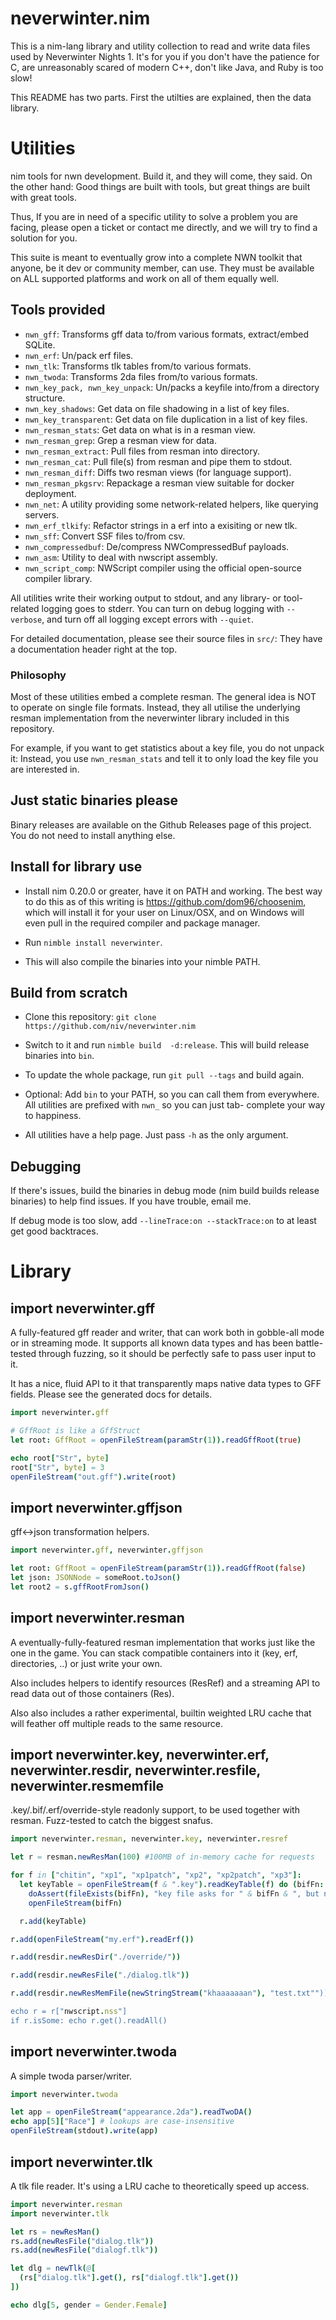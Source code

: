 # neverwinter.nim

This is a nim-lang library and utility collection to read and write data files used
by Neverwinter Nights 1.  It's for you if you don't have the patience for C, are
unreasonably scared of modern C++, don't like Java, and Ruby is too slow!

This README has two parts. First the utilties are explained, then the data library.

# Utilities

nim tools for nwn development.  Build it, and they will come, they said.
On the other hand:  Good things are built with tools, but great things are built
with great tools.

Thus, If you are in need of a specific utility to solve a problem you are facing,
please open a ticket or contact me directly, and we will try to find a solution for
you.

This suite is meant to eventually grow into a complete NWN toolkit that anyone,
be it dev or community member, can use.  They must be available on ALL supported
platforms and work on all of them equally well.

## Tools provided

* `nwn_gff`: Transforms gff data to/from various formats, extract/embed SQLite.
* `nwn_erf`: Un/pack erf files.
* `nwn_tlk`: Transforms tlk tables from/to various formats.
* `nwn_twoda`: Transforms 2da files from/to various formats.
* `nwn_key_pack, nwn_key_unpack`: Un/packs a keyfile into/from a directory structure.
* `nwn_key_shadows`: Get data on file shadowing in a list of key files.
* `nwn_key_transparent`: Get data on file duplication in a list of key files.
* `nwn_resman_stats`: Get data on what is in a resman view.
* `nwn_resman_grep`: Grep a resman view for data.
* `nwn_resman_extract`: Pull files from resman into directory.
* `nwn_resman_cat`: Pull file(s) from resman and pipe them to stdout.
* `nwn_resman_diff`: Diffs two resman views (for language support).
* `nwn_resman_pkgsrv`: Repackage a resman view suitable for docker deployment.
* `nwn_net`: A utility providing some network-related helpers, like querying servers.
* `nwn_erf_tlkify`: Refactor strings in a erf into a exisiting or new tlk.
* `nwn_sff`: Convert SSF files to/from csv.
* `nwn_compressedbuf`: De/compress NWCompressedBuf payloads.
* `nwn_asm`: Utility to deal with nwscript assembly.
* `nwn_script_comp`: NWScript compiler using the official open-source compiler library.

All utilities write their working output to stdout, and any library- or tool-
related logging goes to stderr.  You can turn on debug logging with `--verbose`,
and turn off all logging except errors with `--quiet`.

For detailed documentation, please see their source files in `src/`: They have
a documentation header right at the top.

### Philosophy

Most of these utilities embed a complete resman.  The general idea is NOT to
operate on single file formats.  Instead, they all utilise the underlying resman
implementation from the neverwinter library included in this repository.

For example, if you want to get statistics about a key file, you do not unpack it:
Instead, you use `nwn_resman_stats` and tell it to only load the key file you are
interested in.

## Just static binaries please

Binary releases are available on the Github Releases page of this project. You do
not need to install anything else.

## Install for library use

* Install nim 0.20.0 or greater, have it on PATH and working. The best way to do this
  as of this writing is https://github.com/dom96/choosenim, which will install it
  for your user on Linux/OSX, and on Windows will even pull in the required compiler
  and package manager.

* Run `nimble install neverwinter`.

* This will also compile the binaries into your nimble PATH.

## Build from scratch

* Clone this repository: `git clone https://github.com/niv/neverwinter.nim`

* Switch to it and run `nimble build  -d:release`.
  This will build release binaries into `bin`.

* To update the whole package, run `git pull --tags` and build again.

* Optional: Add `bin` to your PATH, so you can call them
  from everywhere.  All utilities are prefixed with `nwn_` so you can just tab-
  complete your way to happiness.

* All utilities have a help page. Just pass `-h` as the only argument.

## Debugging

If there's issues, build the binaries in debug mode (nim build builds release
binaries) to help find issues.  If you have trouble, email me.

If debug mode is too slow, add `--lineTrace:on --stackTrace:on` to at least
get good backtraces.


# Library

## import neverwinter.gff

A fully-featured gff reader and writer, that can work both in gobble-all mode or in streaming mode.  It supports all known data types and has been battle-tested through fuzzing, so it should be perfectly safe to pass user input to it.

It has a nice, fluid API to it that transparently maps native data types to GFF fields.  Please see the generated docs for details.

```nim
import neverwinter.gff

# GffRoot is like a GffStruct
let root: GffRoot = openFileStream(paramStr(1)).readGffRoot(true)

echo root["Str", byte]
root["Str", byte] = 3
openFileStream("out.gff").write(root)
```

## import neverwinter.gffjson

gff<->json transformation helpers.

```nim
import neverwinter.gff, neverwinter.gffjson

let root: GffRoot = openFileStream(paramStr(1)).readGffRoot(false)
let json: JSONNode = someRoot.toJson()
let root2 = s.gffRootFromJson()
```

## import neverwinter.resman

A eventually-fully-featured resman implementation that works just like the one in the game.  You can stack compatible containers into it (key, erf, directories, ..) or just write your own.

Also includes helpers to identify resources (ResRef) and a streaming API to read data out of those containers (Res).

Also also includes a rather experimental, builtin weighted LRU cache that will feather off multiple reads to the same resource.

## import neverwinter.key, neverwinter.erf, neverwinter.resdir, neverwinter.resfile, neverwinter.resmemfile

.key/.bif/.erf/override-style readonly support, to be used together with resman.  Fuzz-tested to catch the biggest snafus.

```nim
import neverwinter.resman, neverwinter.key, neverwinter.resref

let r = resman.newResMan(100) #100MB of in-memory cache for requests

for f in ["chitin", "xp1", "xp1patch", "xp2", "xp2patch", "xp3"]:
  let keyTable = openFileStream(f & ".key").readKeyTable(f) do (bifFn: string) -> Stream:
    doAssert(fileExists(bifFn), "key file asks for " & bifFn & ", but not found")
    openFileStream(bifFn)

  r.add(keyTable)

r.add(openFileStream("my.erf").readErf())

r.add(resdir.newResDir("./override/"))

r.add(resdir.newResFile("./dialog.tlk"))

r.add(resdir.newResMemFile(newStringStream("khaaaaaaan"), "test.txt""))

echo r = r["nwscript.nss"]
if r.isSome: echo r.get().readAll()
```

## import neverwinter.twoda

A simple twoda parser/writer.

```nim
import neverwinter.twoda

let app = openFileStream("appearance.2da").readTwoDA()
echo app[5]["Race"] # lookups are case-insensitive
openFileStream(stdout).write(app)
```

## import neverwinter.tlk

A tlk file reader. It's using a LRU cache to theoretically speed up access.

```nim
import neverwinter.resman
import neverwinter.tlk

let rs = newResMan()
rs.add(newResFile("dialog.tlk"))
rs.add(newResFile("dialogf.tlk"))

let dlg = newTlk(@[
  (rs["dialog.tlk"].get(), rs["dialogf.tlk"].get())
])

echo dlg[5, gender = Gender.Female]
```
